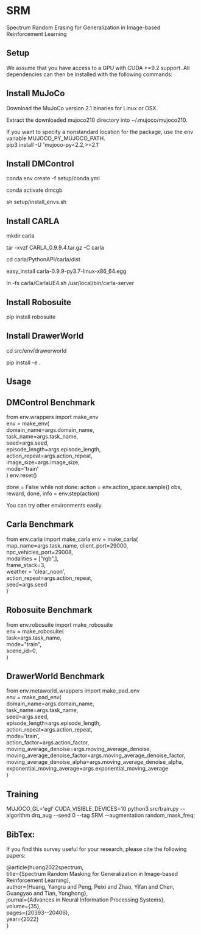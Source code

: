 # SRM
Spectrum Random Erasing for Generalization in Image-based Reinforcement Learning



## Setup
We assume that you have access to a GPU with CUDA >=9.2 support. All dependencies can then be installed with the following commands:

## Install MuJoCo
Download the MuJoCo version 2.1 binaries for Linux or OSX.

Extract the downloaded mujoco210 directory into \~/.mujoco/mujoco210.

If you want to specify a nonstandard location for the package, use the env variable MUJOCO_PY_MUJOCO_PATH.  
pip3 install -U 'mujoco-py<2.2,>=2.1'


## Install DMControl
conda env create -f setup/conda.yml

conda activate dmcgb

sh setup/install_envs.sh


## Install CARLA
mkdir carla

tar -xvzf CARLA_0.9.9.4.tar.gz -C carla

cd carla/PythonAPI/carla/dist

easy_install carla-0.9.9-py3.7-linux-x86_64.egg

ln -fs carla/CarlaUE4.sh /usr/local/bin/carla-server


## Install Robosuite
pip install robosuite


## Install DrawerWorld
cd src/env/drawerworld

pip install -e .





## Usage
## DMControl Benchmark

from env.wrappers import make_env  
env = make_env(  
        domain_name=args.domain_name,  
        task_name=args.task_name,  
        seed=args.seed,  
        episode_length=args.episode_length,  
        action_repeat=args.action_repeat,  
        image_size=args.image_size,  
        mode='train'  
)
env.reset()

done = False
while not done:
    action = env.action_space.sample()
    obs, reward, done, info = env.step(action)  


You can try other environments easily.
## Carla Benchmark
from env.carla import make_carla
env = make_carla(
    map_name=args.task_name,
    client_port=29000,  
    npc_vehicles_port=29008,  
    modalities = ["rgb",],  
    frame_stack=3,  
    weather = 'clear_noon',  
    action_repeat=args.action_repeat,  
    seed=args.seed  
)


## Robosuite Benchmark
from env.robosuite import make_robosuite  
env = make_robosuite(  
    task=args.task_name,  
    mode="train",  
    scene_id=0,  
)  

## DrawerWorld Benchmark
from env.metaworld_wrappers import make_pad_env  
env = make_pad_env(  
        domain_name=args.domain_name,  
        task_name=args.task_name,  
        seed=args.seed,  
        episode_length=args.episode_length,  
        action_repeat=args.action_repeat,  
        mode='train',  
        action_factor=args.action_factor,  
        moving_average_denoise=args.moving_average_denoise,  
        moving_average_denoise_factor=args.moving_average_denoise_factor,  
        moving_average_denoise_alpha=args.moving_average_denoise_alpha,  
        exponential_moving_average=args.exponential_moving_average  
)


## Training

MUJOCO_GL='egl' CUDA_VISIBLE_DEVICES=10  python3 src/train.py   --algorithm drq_aug   --seed 0 --tag SRM  --augmentation random_mask_freq; 




## BibTex:

If you find this survey useful for your research, please cite the following papers:

@article{huang2022spectrum,  
  title={Spectrum Random Masking for Generalization in Image-based Reinforcement Learning},  
  author={Huang, Yangru and Peng, Peixi and Zhao, Yifan and Chen, Guangyao and Tian, Yonghong},  
  journal={Advances in Neural Information Processing Systems},  
  volume={35},  
  pages={20393--20406},  
  year={2022}  
}  



